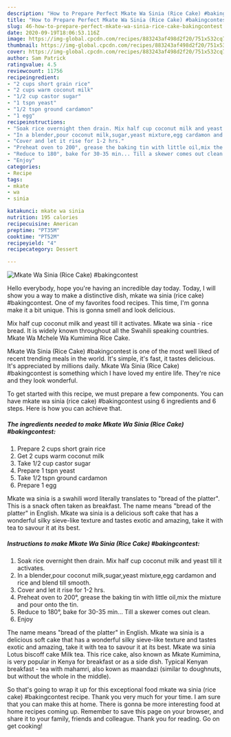 ```yaml
---
description: "How to Prepare Perfect Mkate Wa Sinia (Rice Cake) #bakingcontest"
title: "How to Prepare Perfect Mkate Wa Sinia (Rice Cake) #bakingcontest"
slug: 46-how-to-prepare-perfect-mkate-wa-sinia-rice-cake-bakingcontest
date: 2020-09-19T18:06:53.116Z
image: https://img-global.cpcdn.com/recipes/883243af498d2f20/751x532cq70/mkate-wa-sinia-rice-cake-bakingcontest-recipe-main-photo.jpg
thumbnail: https://img-global.cpcdn.com/recipes/883243af498d2f20/751x532cq70/mkate-wa-sinia-rice-cake-bakingcontest-recipe-main-photo.jpg
cover: https://img-global.cpcdn.com/recipes/883243af498d2f20/751x532cq70/mkate-wa-sinia-rice-cake-bakingcontest-recipe-main-photo.jpg
author: Sam Patrick
ratingvalue: 4.5
reviewcount: 11756
recipeingredient:
- "2 cups short grain rice"
- "2 cups warm coconut milk"
- "1/2 cup castor sugar"
- "1 tspn yeast"
- "1/2 tspn ground cardamon"
- "1 egg"
recipeinstructions:
- "Soak rice overnight then drain. Mix half cup coconut milk and yeast till it activates."
- "In a blender,pour coconut milk,sugar,yeast mixture,egg cardamon and rice and blend till smooth."
- "Cover and let it rise for 1-2 hrs."
- "Preheat oven to 200°, grease the baking tin with little oil,mix the mixture and pour onto the tin."
- "Reduce to 180°, bake for 30-35 min... Till a skewer comes out clean."
- "Enjoy"
categories:
- Recipe
tags:
- mkate
- wa
- sinia

katakunci: mkate wa sinia 
nutrition: 195 calories
recipecuisine: American
preptime: "PT35M"
cooktime: "PT52M"
recipeyield: "4"
recipecategory: Dessert

---
```



![Mkate Wa Sinia (Rice Cake) #bakingcontest](https://img-global.cpcdn.com/recipes/883243af498d2f20/751x532cq70/mkate-wa-sinia-rice-cake-bakingcontest-recipe-main-photo.jpg)

Hello everybody, hope you're having an incredible day today. Today, I will show you a way to make a distinctive dish, mkate wa sinia (rice cake) #bakingcontest. One of my favorites food recipes. This time, I'm gonna make it a bit unique. This is gonna smell and look delicious.

Mix half cup coconut milk and yeast till it activates. Mkate wa sinia - rice bread. It is widely known throughout all the Swahili speaking countries. Mkate Wa Mchele Wa Kumimina Rice Cake.

Mkate Wa Sinia (Rice Cake) #bakingcontest is one of the most well liked of recent trending meals in the world. It's simple, it's fast, it tastes delicious. It's appreciated by millions daily. Mkate Wa Sinia (Rice Cake) #bakingcontest is something which I have loved my entire life. They're nice and they look wonderful.


To get started with this recipe, we must prepare a few components. You can have mkate wa sinia (rice cake) #bakingcontest using 6 ingredients and 6 steps. Here is how you can achieve that.

<!--inarticleads1-->

##### The ingredients needed to make Mkate Wa Sinia (Rice Cake) #bakingcontest:

1. Prepare 2 cups short grain rice
1. Get 2 cups warm coconut milk
1. Take 1/2 cup castor sugar
1. Prepare 1 tspn yeast
1. Take 1/2 tspn ground cardamon
1. Prepare 1 egg


Mkate wa sinia is a swahili word literally translates to &#34;bread of the platter&#34;. This is a snack often taken as breakfast. The name means &#34;bread of the platter&#34; in English. Mkate wa sinia is a delicious soft cake that has a wonderful silky sieve-like texture and tastes exotic and amazing, take it with tea to savour it at its best. 

<!--inarticleads2-->

##### Instructions to make Mkate Wa Sinia (Rice Cake) #bakingcontest:

1. Soak rice overnight then drain. Mix half cup coconut milk and yeast till it activates.
1. In a blender,pour coconut milk,sugar,yeast mixture,egg cardamon and rice and blend till smooth.
1. Cover and let it rise for 1-2 hrs.
1. Preheat oven to 200°, grease the baking tin with little oil,mix the mixture and pour onto the tin.
1. Reduce to 180°, bake for 30-35 min... Till a skewer comes out clean.
1. Enjoy


The name means &#34;bread of the platter&#34; in English. Mkate wa sinia is a delicious soft cake that has a wonderful silky sieve-like texture and tastes exotic and amazing, take it with tea to savour it at its best. Mkate wa sinia Lotus biscoff cake Milk tea. This rice cake, also known as Mkate Kumimina, is very popular in Kenya for breakfast or as a side dish. Typical Kenyan breakfast - tea with mahamri, also kown as maandazi (similar to doughnuts, but without the whole in the middle). 

So that's going to wrap it up for this exceptional food mkate wa sinia (rice cake) #bakingcontest recipe. Thank you very much for your time. I am sure that you can make this at home. There is gonna be more interesting food at home recipes coming up. Remember to save this page on your browser, and share it to your family, friends and colleague. Thank you for reading. Go on get cooking!
